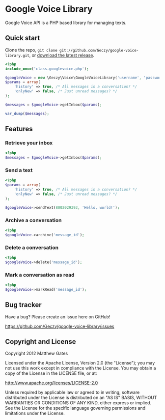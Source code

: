 Google Voice Library
=================

Google Voice API is a PHP based library for managing texts.

Quick start
------------

Clone the repo, `git clone git://github.com/Geczy/google-voice-library.git`, or [download the latest release](https://github.com/Geczy/google-voice-library/zipball/master).

```php
<?php
include_once('class.googlevoice.php');

$googleVoice = new \Geczy\Voice\GoogleVoiceLibrary('username', 'password');
$params = array(
	'history' => true, /* All messages in a conversation? */
	'onlyNew' => false, /* Just unread messages? */
);

$messages = $googleVoice->getInbox($params);

var_dump($messages);
```

Features
------------

### Retrieve your inbox

```php
<?php
$messages = $googleVoice->getInbox($params);
```

### Send a text

```php
<?php
$params = array(
	'history' => true, /* All messages in a conversation? */
	'onlyNew' => false, /* Just unread messages? */
);

$googleVoice->sendText(8002029393, 'Hello, world!');
```

### Archive a conversation

```php
<?php
$googleVoice->archive('message_id');
```

### Delete a conversation

```php
<?php
$googleVoice->delete('message_id');
```

### Mark a conversation as read

```php
<?php
$googleVoice->markRead('message_id');
```

Bug tracker
-----------

Have a bug? Please create an issue here on GitHub!

https://github.com/Geczy/google-voice-library/issues

Copyright and License
---------------------

Copyright 2012 Matthew Gates

Licensed under the Apache License, Version 2.0 (the "License"); you may not use this work except in
compliance with the License. You may obtain a copy of the License in the LICENSE file, or at:

http://www.apache.org/licenses/LICENSE-2.0

Unless required by applicable law or agreed to in writing, software distributed under the License is
distributed on an "AS IS" BASIS, WITHOUT WARRANTIES OR CONDITIONS OF ANY KIND, either express or implied.
See the License for the specific language governing permissions and limitations under the License.